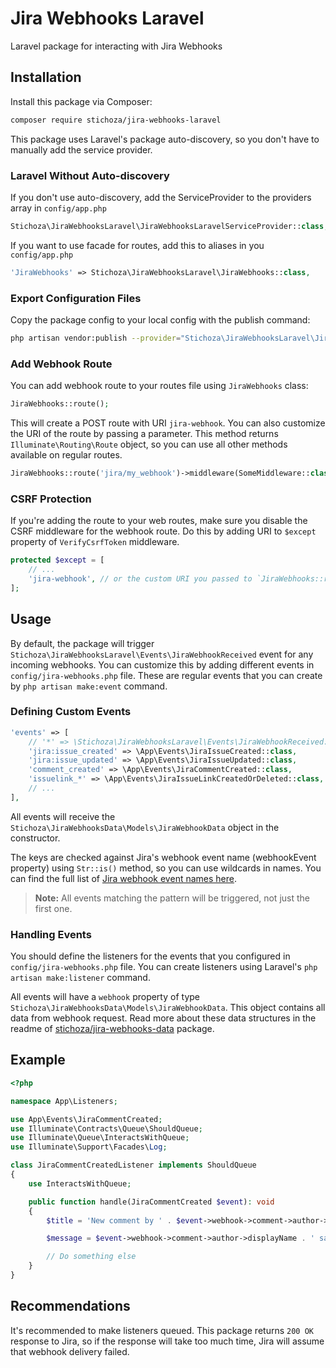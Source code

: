 # Jira Webhooks Laravel
Laravel package for interacting with Jira Webhooks

## Installation

Install this package via Composer:

```bash
composer require stichoza/jira-webhooks-laravel
```

This package uses Laravel's package auto-discovery, so you don't have to manually add the service provider.

### Laravel Without Auto-discovery
If you don't use auto-discovery, add the ServiceProvider to the providers array in `config/app.php`

```php
Stichoza\JiraWebhooksLaravel\JiraWebhooksLaravelServiceProvider::class,
```

If you want to use facade for routes, add this to aliases in you `config/app.php`

```php
'JiraWebhooks' => Stichoza\JiraWebhooksLaravel\JiraWebhooks::class,
```

### Export Configuration Files

Copy the package config to your local config with the publish command:

```bash
php artisan vendor:publish --provider="Stichoza\JiraWebhooksLaravel\JiraWebhooksLaravelServiceProvider" --tag=config
```

### Add Webhook Route

You can add webhook route to your routes file using `JiraWebhooks` class:

```php
JiraWebhooks::route();
```

This will create a POST route with URI `jira-webhook`. You can also customize the URI of the route by passing a parameter. This method returns `Illuminate\Routing\Route` object, so you can use all other methods available on regular routes.

```php
JiraWebhooks::route('jira/my_webhook')->middleware(SomeMiddleware::class);
```

### CSRF Protection

If you're adding the route to your web routes, make sure you disable the CSRF middleware for the webhook route. Do this by adding URI to `$except` property of `VerifyCsrfToken` middleware.

```php
protected $except = [
    // ...
    'jira-webhook', // or the custom URI you passed to `JiraWebhooks::route()`
];
```
## Usage

By default, the package will trigger `Stichoza\JiraWebhooksLaravel\Events\JiraWebhookReceived` event for any incoming webhooks. You can customize this by adding different events in `config/jira-webhooks.php` file. These are regular events that you can create by `php artisan make:event` command. 

### Defining Custom Events

```php
'events' => [
    // '*' => \Stichoza\JiraWebhooksLaravel\Events\JiraWebhookReceived::class,
    'jira:issue_created' => \App\Events\JiraIssueCreated::class,
    'jira:issue_updated' => \App\Events\JiraIssueUpdated::class,
    'comment_created' => \App\Events\JiraCommentCreated::class,
    'issuelink_*' => \App\Events\JiraIssueLinkCreatedOrDeleted::class,
    // ...
],
```

All events will receive the `Stichoza\JiraWebhooksData\Models\JiraWebhookData` object in the constructor.

The keys are checked against Jira's webhook event name (webhookEvent property)  using `Str::is()` method, so you can use wildcards in names. You can find the full list of [Jira webhook event names here](https://developer.atlassian.com/server/jira/platform/webhooks/#registering-events-for-a-webhook).

> **Note:** All events matching the pattern will be triggered, not just the first one.

### Handling Events

You should define the listeners for the events that you configured in `config/jira-webhooks.php` file. You can create listeners using Laravel's `php artisan make:listener` command.

All events will have a `webhook` property of type `Stichoza\JiraWebhooksData\Models\JiraWebhookData`. This object contains all data from webhook request. Read more about these data structures in the readme of [stichoza/jira-webhooks-data](https://github.com/Stichoza/jira-webhooks-data) package.

## Example

```php
<?php

namespace App\Listeners;

use App\Events\JiraCommentCreated;
use Illuminate\Contracts\Queue\ShouldQueue;
use Illuminate\Queue\InteractsWithQueue;
use Illuminate\Support\Facades\Log;

class JiraCommentCreatedListener implements ShouldQueue
{
    use InteractsWithQueue;

    public function handle(JiraCommentCreated $event): void
    {
        $title = 'New comment by ' . $event->webhook->comment->author->displayName . ' on issue ' . $event->webhook->issue->key;

        $message = $event->webhook->comment->author->displayName . ' said: ' . $event->webhook->comment->body;

        // Do something else
    }
}
```

## Recommendations

It's recommended to make listeners queued. This package returns `200 OK` response to Jira, so if the response will take too much time, Jira will assume that webhook delivery failed.
